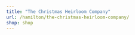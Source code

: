 ```yaml
---
title: "The Christmas Heirloom Company"
url: /hamilton/the-christmas-heirloom-company/
shop: shop
---
```

